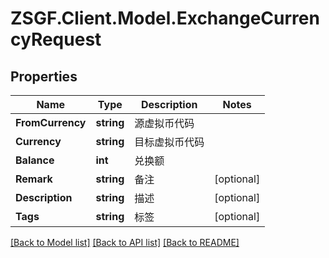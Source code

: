 # ZSGF.Client.Model.ExchangeCurrencyRequest

## Properties

Name | Type | Description | Notes
------------ | ------------- | ------------- | -------------
**FromCurrency** | **string** | 源虚拟币代码 | 
**Currency** | **string** | 目标虚拟币代码 | 
**Balance** | **int** | 兑换额 | 
**Remark** | **string** | 备注 | [optional] 
**Description** | **string** | 描述 | [optional] 
**Tags** | **string** | 标签 | [optional] 

[[Back to Model list]](../../README.md#documentation-for-models) [[Back to API list]](../../README.md#documentation-for-api-endpoints) [[Back to README]](../../README.md)

